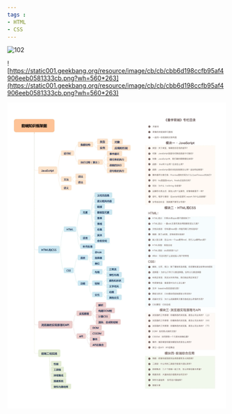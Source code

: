 ```yaml
---
tags : 
- HTML
- CSS
---
```


![102](https://static001.geekbang.org/resource/image/41/62/4153891927afac7f4c21ccf6a141f062.png?wh=590*604)

![https://static001.geekbang.org/resource/image/cb/cb/cbb6d198ccfb95af4906eeb0581333cb.png?wh=560*263](https://static001.geekbang.org/resource/image/cb/cb/cbb6d198ccfb95af4906eeb0581333cb.png?wh=560*263)

![](./img/qd.webp)